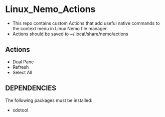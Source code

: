 # Linux_Nemo_Actions



* This repo contains custom Actions that add useful native commands to the context menu in Linux Nemo file manager.
* Actions should be saved to ~/.local/share/nemo/actions

## Actions



* Dual Pane
* Refresh
* Select All


## DEPENDENCIES

The following packages must be installed:



* xdotool
